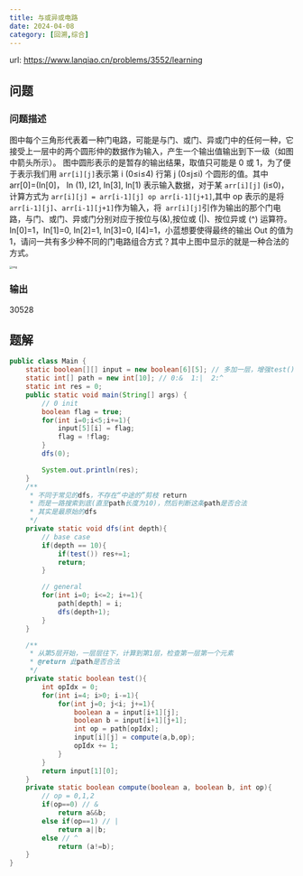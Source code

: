 ```yaml
---
title: 与或异或电路
date: 2024-04-08
category: [回溯,综合]
---
```


url: https://www.lanqiao.cn/problems/3552/learning



## 问题

### 问题描述

图中每个三角形代表着一种门电路，可能是与门、或门、异或门中的任何一种，它接受上一层中的两个圆形仲的数据作为输入，产生一个输出值输出到下一级（如图中箭头所示）。
图中圆形表示的是暂存的输出结果，取值只可能是 0 或 1，为了便于表示我们用 `arr[i][j]`表示第 i (0≤i≤4) 行第 j (0≤j≤i) 个圆形的值。其中 arr[0]=(In[0]， In (1), I21, In[3], In[1) 表示输入数据，对于某 `arr[i][j]` (i≤0)，计算方式为 `arr[i][j] = arr[i-1][j] op arr[i-1][j+1]`,其中 op 表示的是将 `arr[i-1][j]`、`arr[i-1][j+1]`作为输入，将` arr[i][j]`引作为输出的那个门电路，与门、或门、异或门分别对应于按位与(&)​,按位或 (|)、按位异或 (^) 运算符。
In[0]=1，In[1]=0, In[2]=1, In[3]=0, I[4]=1，小蓝想要使得最终的输出 Out 的值为 1，请问一共有多少种不同的门电路组合方式？其中上图中显示的就是一种合法的方式。

<img src="images/与或异或电路/uid1331660-20230707-1688696474891" alt="img" style="zoom: 33%;" />

### 输出

30528

## 题解

```java
public class Main {
    static boolean[][] input = new boolean[6][5]; // 多加一层，增强test()函数的可读性
    static int[] path = new int[10]; // 0:&  1:|  2:^
    static int res = 0;
    public static void main(String[] args) {
        // 0 init
        boolean flag = true;
        for(int i=0;i<5;i+=1){
            input[5][i] = flag;
            flag = !flag;
        }
        dfs(0);

        System.out.println(res);
    }
    /**
     * 不同于常见的dfs，不存在“中途的”剪枝 return
     * 而是一路搜索到底(直至path长度为10)，然后判断这条path是否合法
     * 其实是最原始的dfs
     */
    private static void dfs(int depth){
        // base case
        if(depth == 10){
            if(test()) res+=1;
            return;
        }

        // general
        for(int i=0; i<=2; i+=1){
            path[depth] = i;
            dfs(depth+1);
        }
    }

    /**
     * 从第5层开始，一层层往下，计算到第1层，检查第一层第一个元素
     * @return 此path是否合法
     */
    private static boolean test(){
        int opIdx = 0;
        for(int i=4; i>0; i-=1){
            for(int j=0; j<i; j+=1){
                boolean a = input[i+1][j];
                boolean b = input[i+1][j+1];
                int op = path[opIdx];
                input[i][j] = compute(a,b,op);
                opIdx += 1;
            }
        }
        return input[1][0];
    }
    private static boolean compute(boolean a, boolean b, int op){
        // op = 0,1,2
        if(op==0) // &
            return a&&b;
        else if(op==1) // |
            return a||b;
        else // ^
            return (a!=b);
    }
}
```

